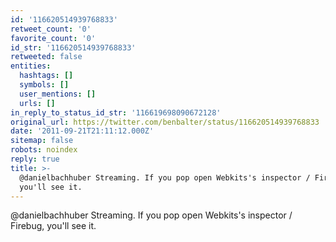 ```yaml
---
id: '116620514939768833'
retweet_count: '0'
favorite_count: '0'
id_str: '116620514939768833'
retweeted: false
entities:
  hashtags: []
  symbols: []
  user_mentions: []
  urls: []
in_reply_to_status_id_str: '116619698090672128'
original_url: https://twitter.com/benbalter/status/116620514939768833
date: '2011-09-21T21:11:12.000Z'
sitemap: false
robots: noindex
reply: true
title: >-
  @danielbachhuber Streaming. If you pop open Webkits's inspector / Firebug,
  you'll see it.
---
```


@danielbachhuber Streaming. If you pop open Webkits's inspector / Firebug, you'll see it.